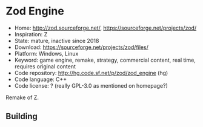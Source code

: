 # Zod Engine

- Home: http://zod.sourceforge.net/, https://sourceforge.net/projects/zod/
- Inspiration: Z
- State: mature, inactive since 2018
- Download: https://sourceforge.net/projects/zod/files/
- Platform: Windows, Linux
- Keyword: game engine, remake, strategy, commercial content, real time, requires original content
- Code repository: http://hg.code.sf.net/p/zod/zod_engine (hg)
- Code language: C++
- Code license: ? (really GPL-3.0 as mentioned on homepage?)

Remake of Z.

## Building
